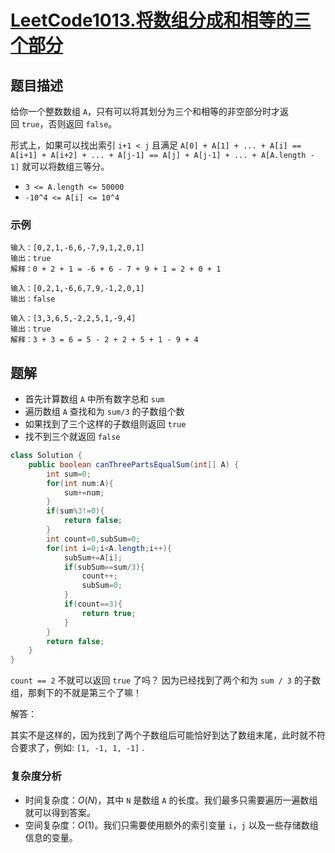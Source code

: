 # [LeetCode1013.将数组分成和相等的三个部分](https://leetcode-cn.com/problems/partition-array-into-three-parts-with-equal-sum/)
## 题目描述
给你一个整数数组 `A`，只有可以将其划分为三个和相等的非空部分时才返回 `true`，否则返回 `false`。

形式上，如果可以找出索引 `i+1 < j` 且满足 `A[0] + A[1] + ... + A[i] == A[i+1] + A[i+2] + ... + A[j-1] == A[j] + A[j-1] + ... + A[A.length - 1]` 就可以将数组三等分。

- `3 <= A.length <= 50000`
- `-10^4 <= A[i] <= 10^4`

### 示例
```
输入：[0,2,1,-6,6,-7,9,1,2,0,1]
输出：true
解释：0 + 2 + 1 = -6 + 6 - 7 + 9 + 1 = 2 + 0 + 1
```
```
输入：[0,2,1,-6,6,7,9,-1,2,0,1]
输出：false
```
```
输入：[3,3,6,5,-2,2,5,1,-9,4]
输出：true
解释：3 + 3 = 6 = 5 - 2 + 2 + 5 + 1 - 9 + 4
```
## 题解
- 首先计算数组 `A` 中所有数字总和 `sum`
- 遍历数组 `A` 查找和为 `sum/3` 的子数组个数
- 如果找到了三个这样的子数组则返回 `true`
- 找不到三个就返回 `false`

```java
class Solution {
    public boolean canThreePartsEqualSum(int[] A) {
        int sum=0;
        for(int num:A){
            sum+=num;
        }
        if(sum%3!=0){
            return false;
        }
        int count=0,subSum=0;
        for(int i=0;i<A.length;i++){
            subSum+=A[i];
            if(subSum==sum/3){
                count++;
                subSum=0;
            }
            if(count==3){
                return true;
            }
        }
        return false;
    }
}
```
`count == 2` 不就可以返回 `true` 了吗？ 因为已经找到了两个和为 `sum / 3` 的子数组，那剩下的不就是第三个了嘛！

解答：

其实不是这样的，因为找到了两个子数组后可能恰好到达了数组末尾，此时就不符合要求了，例如: `[1, -1, 1, -1]` .
### 复杂度分析
- 时间复杂度：$O(N)$，其中 `N` 是数组 `A` 的长度。我们最多只需要遍历一遍数组就可以得到答案。
- 空间复杂度：$O(1)$。我们只需要使用额外的索引变量 `i`，`j` 以及一些存储数组信息的变量。
